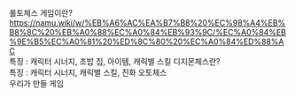 롤토체스 게임이란?  
https://namu.wiki/w/%EB%A6%AC%EA%B7%B8%20%EC%98%A4%EB%B8%8C%20%EB%A0%88%EC%A0%84%EB%93%9C/%EC%A0%84%EB%9E%B5%EC%A0%81%20%ED%8C%80%20%EC%A0%84%ED%88%AC  
특징 : 캐릭터 시너지, 초밥 집, 아이템, 캐릭별 스킬
디지몬체스란?  
특징 : 캐릭터 시너지, 캐릭별 스킬, 진화
오토체스  
우리가 만들 게임  
